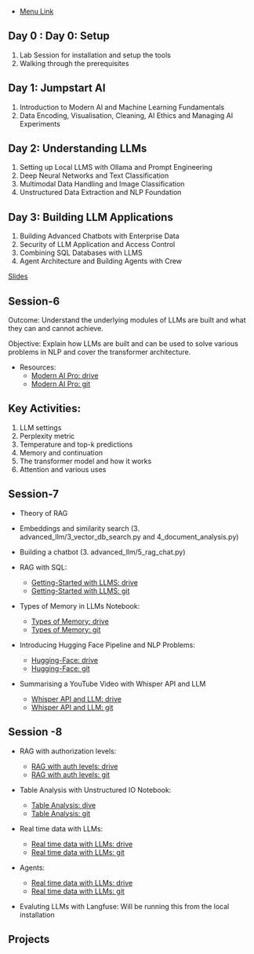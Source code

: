 

- [Menu Link](https://colab.research.google.com/drive/1cF1UfrQWcnLrqvAUC5V4BJ3ZRKGhxu-s?usp=sharing)

## Day 0 : Day 0: Setup
   1. Lab Session for installation and setup the tools
   2. Walking through the prerequisites 

## Day 1: Jumpstart AI
   1. Introduction to Modern AI and Machine Learning Fundamentals <br>
   2. Data Encoding, Visualisation, Cleaning, AI Ethics and Managing AI Experiments


## Day 2: Understanding LLMs
  1. Setting up Local LLMS with Ollama and Prompt Engineering
  2. Deep Neural Networks and Text Classification
  3. Multimodal Data Handling and Image Classification
  4. Unstructured Data Extraction and NLP Foundation

## Day 3: Building LLM Applications
  1. Building Advanced Chatbots with Enterprise Data
  2. Security of LLM Application and Access Control
  3. Combining SQL Databases with LLMS
  4. Agent Architecture and Building Agents with Crew

[Slides](https://drive.google.com/file/d/19UqxFiHKHoAZnwPSCDTE7E3wD6HVOWiR/view)




          
## Session-6

Outcome: Understand the underlying modules of LLMs are built and what they can and cannot achieve.

Objective: Explain how LLMs are built and can be used to solve various problems in NLP and cover the transformer architecture.

- Resources: 
    - [Modern AI Pro: drive](https://drive.google.com/file/d/19UqxFiHKHoAZnwPSCDTE7E3wD6HVOWiR/view)
    - [Modern AI Pro: git](https://github.com/nik786/kube-learn/blob/master/LLM-TRAINING/mitra-ai/docs/sessions/06/Modern_AI_Pro_Modules_7_Pro.md)

## Key Activities:
   1. LLM settings
   2.  Perplexity metric
   3. Temperature and top-k predictions
   4. Memory and continuation
   5. The transformer model and how it works
   6. Attention and various uses


## Session-7
          
  - Theory of RAG
  - Embeddings and similarity search (3. advanced_llm/3_vector_db_search.py and 4_document_analysis.py)
  - Building a chatbot (3. advanced_llm/5_rag_chat.py)
  
  - RAG with SQL: 
      - [Getting-Started with LLMS: drive](https://colab.research.google.com/drive/1patliw_XCH-3eKJVrfVcjF8nLyPy1Mb7)
      - [Getting-Started with LLMS: git](https://github.com/nik786/kube-learn/blob/master/LLM-TRAINING/mitra-ai/docs/sessions/07/getting-started.md)
 
  - Types of Memory in LLMs Notebook:
      - [Types of Memory: drive](https://github.com/nik786/kube-learn/blob/master/LLM-TRAINING/mitra-ai/docs/sessions/07/session_07_04_types_memory.md)
      - [Types of Memory: git](https://github.com/nik786/kube-learn/blob/master/LLM-TRAINING/mitra-ai/docs/sessions/07/session_07_04_types_memory.md) 
  
  - Introducing Hugging Face Pipeline and NLP Problems:
      - [Hugging-Face: drive](https://github.com/nik786/kube-learn/blob/master/LLM-TRAINING/mitra-ai/docs/sessions/07/Advanced_operations_with_HuggingFace_Models.md)
      - [Hugging-Face: git](https://github.com/nik786/kube-learn/blob/master/LLM-TRAINING/mitra-ai/docs/sessions/07/Advanced_operations_with_HuggingFace_Models.md)
  
  - Summarising a YouTube Video with Whisper API and LLM
      - [Whisper API and LLM: drive](https://github.com/nik786/kube-learn/blob/master/LLM-TRAINING/mitra-ai/docs/sessions/07/Summarize_YouTube_Modern_AI_Pro.md)
      - [Whisper API and LLM: git](https://github.com/nik786/kube-learn/blob/master/LLM-TRAINING/mitra-ai/docs/sessions/07/Summarize_YouTube_Modern_AI_Pro.md)

## Session -8
 - RAG with authorization levels:
     - [RAG with auth levels: drive](https://colab.research.google.com/drive/1FarVX93keIA35dvMHr7k6FXBu1rTpv97?usp=sharing)
     - [RAG with auth levels: git](https://github.com/nik786/kube-learn/blob/master/LLM-TRAINING/mitra-ai/docs/sessions/08/Modern%20AI%20Pro%3A%20Building%20Auth%20Levels%20on%20RAG%20Queries.md)
 - Table Analysis with Unstructured IO Notebook:
      - [Table Analysis: dive](https://colab.research.google.com/drive/1YJ5pxuESgwcc107pNVIxh7uD2SWxRPDY?usp=sharing#scrollTo=rL7bH9eVAKFO)
      - [Table Analysis: git](https://github.com/nik786/kube-learn/blob/master/LLM-TRAINING/mitra-ai/docs/sessions/08/Modern%20AI%20Pro:%20Reading%20Info%20from%20Tables.md)
 - Real time data with LLMs: 
      - [Real time data with LLMs: drive](https://colab.research.google.com/drive/1JcTGWoK-kuagE69BTChPrNdIS4ZbPnD3?usp=sharing)
      - [Real time data with LLMs: git](https://colab.research.google.com/drive/1JcTGWoK-kuagE69BTChPrNdIS4ZbPnD3?usp=sharing)
 - Agents:
    -  [Real time data with LLMs: drive](https://colab.research.google.com/drive/1JcTGWoK-kuagE69BTChPrNdIS4ZbPnD3?usp=sharing)
    -  [Real time data with LLMs: git](https://colab.research.google.com/drive/1JcTGWoK-kuagE69BTChPrNdIS4ZbPnD3?usp=sharing)
 
 - Evaluting LLMs with Langfuse: Will be running this from the local installation



Projects
----------

